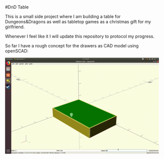 #DnD Table

This is a small side project where I am building a table for Dungeons&Dragons as well as tabletop games as a christmas gift for my girlfriend.

Whenever I feel like it I will update this repository to protocol my progress.

So far I have a rough concept for the drawers as CAD model using openSCAD:

![](Drawers.gif)


